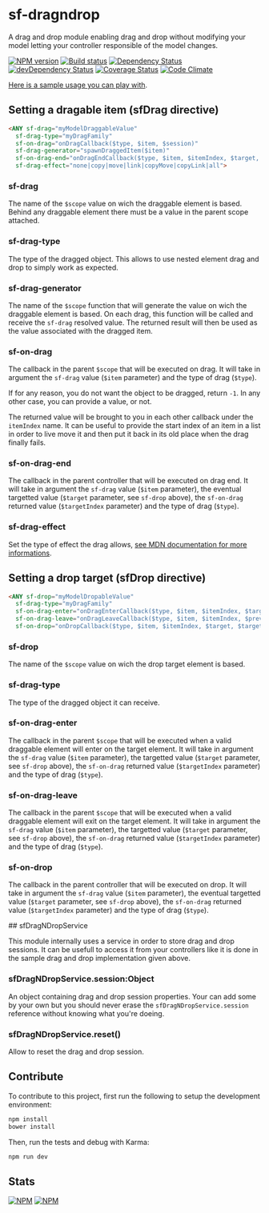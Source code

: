 # sf-dragndrop
A drag and drop module enabling drag and drop without modifying your model
 letting your controller responsible of the model changes.

[![NPM version](https://badge.fury.io/js/angular-sf-dragndrop.png)](https://npmjs.org/package/angular-sf-dragndrop) [![Build status](https://secure.travis-ci.org/SimpliField/angular-sf-dragndrop.png)](https://travis-ci.org/SimpliField/angular-sf-dragndrop) [![Dependency Status](https://david-dm.org/SimpliField/angular-sf-dragndrop.png)](https://david-dm.org/SimpliField/angular-sf-dragndrop) [![devDependency Status](https://david-dm.org/SimpliField/angular-sf-dragndrop/dev-status.png)](https://david-dm.org/SimpliField/angular-sf-dragndrop#info=devDependencies) [![Coverage Status](https://coveralls.io/repos/SimpliField/angular-sf-dragndrop/badge.png?branch=master)](https://coveralls.io/r/SimpliField/angular-sf-dragndrop?branch=master) [![Code Climate](https://codeclimate.com/github/SimpliField/angular-sf-dragndrop.png)](https://codeclimate.com/github/SimpliField/angular-sf-dragndrop)

[Here is a sample usage you can play with](http://plnkr.co/edit/8Ey9nKapjDhGy0s2sSRI?p=preview).

## Setting a dragable item (sfDrag directive)

```html
<ANY sf-drag="myModelDraggableValue"
  sf-drag-type="myDragFamily"
  sf-on-drag="onDragCallback($type, $item, $session)"
  sf-drag-generator="spawnDraggedItem($item)"
  sf-on-drag-end="onDragEndCallback($type, $item, $itemIndex, $target, $targetIndex, $session)"
  sf-drag-effect="none|copy|move|link|copyMove|copyLink|all">
```

### sf-drag
The name of the `$scope` value on wich the draggable element is based. Behind
 any draggable element there must be a value in the parent scope attached.

### sf-drag-type
The type of the dragged object. This allows to use nested element drag and drop
 to simply work as expected.

### sf-drag-generator
The name of the `$scope` function that will generate the value on wich the
 draggable element is based. On each drag, this function will be called and
 receive the `sf-drag` resolved value. The returned result will then be used
 as the value associated with the dragged item.

### sf-on-drag
The callback in the parent `$scope` that will be executed on drag. It will take
 in argument the `sf-drag` value (`$item` parameter) and the type of
 drag (`$type`).

If for any reason, you do not want the object to be dragged, return `-1`. In any
 other case, you can provide a value, or not.

The returned value will be brought to you in each other callback under the
 `itemIndex` name. It can be useful to provide the start index of an item
 in a list in order to live move it and then put it back in its old place when
 the drag finally fails.

### sf-on-drag-end
The callback in the parent controller that will be executed on drag end. It will
 take in argument the `sf-drag` value (`$item` parameter), the eventual
 targetted value (`$target` parameter, see `sf-drop` above), the `sf-on-drag`
  returned value (`$targetIndex` parameter) and the type of drag (`$type`).

### sf-drag-effect
Set the type of effect the drag allows,
  [see MDN documentation for more informations](https://developer.mozilla.org/en-US/docs/Web/Guide/HTML/Drag_operations#drageffects).

## Setting a drop target (sfDrop directive)

```html
<ANY sf-drop="myModelDropableValue"
  sf-drag-type="myDragFamily"
  sf-on-drag-enter="onDragEnterCallback($type, $item, $itemIndex, $target, $targetIndex, $session)"
  sf-on-drag-leave="onDragLeaveCallback($type, $item, $itemIndex, $previous, $previousIndex, $session)"
  sf-on-drop="onDropCallback($type, $item, $itemIndex, $target, $targetIndex, $session)">
```

### sf-drop
The name of the `$scope` value on wich the drop target element is based.

### sf-drag-type
The type of the dragged object it can receive.

### sf-on-drag-enter
The callback in the parent `$scope` that will be executed when a valid draggable
 element will enter on the target element. It will take in argument the
 `sf-drag` value (`$item` parameter), the targetted value (`$target`
 parameter, see `sf-drop` above), the `sf-on-drag` returned value
 (`$targetIndex` parameter) and the type of drag (`$type`).

### sf-on-drag-leave
The callback in the parent `$scope` that will be executed when a valid draggable
 element will exit on the target element. It will take in argument the
 `sf-drag` value (`$item` parameter), the targetted value (`$target`
 parameter, see `sf-drop` above), the `sf-on-drag` returned value
 (`$targetIndex` parameter) and the type of drag (`$type`).

### sf-on-drop
The callback in the parent controller that will be executed on drop. It will
 take in argument the `sf-drag` value (`$item` parameter), the eventual
 targetted value (`$target` parameter, see `sf-drop` above), the `sf-on-drag`
  returned value (`$targetIndex` parameter) and the type of drag (`$type`).
  
## sfDragNDropService

This module internally uses a service in order to store drag and drop sessions.
 It can be usefull to access it from your controllers like it is done in the
 sample drag and drop implementation given above.

### sfDragNDropService.session:Object

An object containing drag and drop session properties. Your can add some by your
 own but you should never erase the `sfDragNDropService.session` reference
 without knowing what you're doeing.

### sfDragNDropService.reset()

Allow to reset the drag and drop session.

## Contribute
To contribute to this project, first run the following to setup the development
 environment:
```sh
npm install
bower install
```

Then, run the tests and debug with Karma:
```sh
npm run dev
```

## Stats

[![NPM](https://nodei.co/npm/angular-sf-dragndrop.png?downloads=true&stars=true)](https://nodei.co/npm/angular-sf-dragndrop/)
[![NPM](https://nodei.co/npm-dl/angular-sf-dragndrop.png)](https://nodei.co/npm/angular-sf-dragndrop/)
